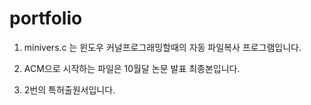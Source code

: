 # portfolio

1. minivers.c 는 윈도우 커널프로그래밍할때의 자동 파일복사 프로그램입니다.

2. ACM으로 시작하는 파일은 10월달 논문 발표 최종본입니다.

3. 2번의 특허출원서입니다.
